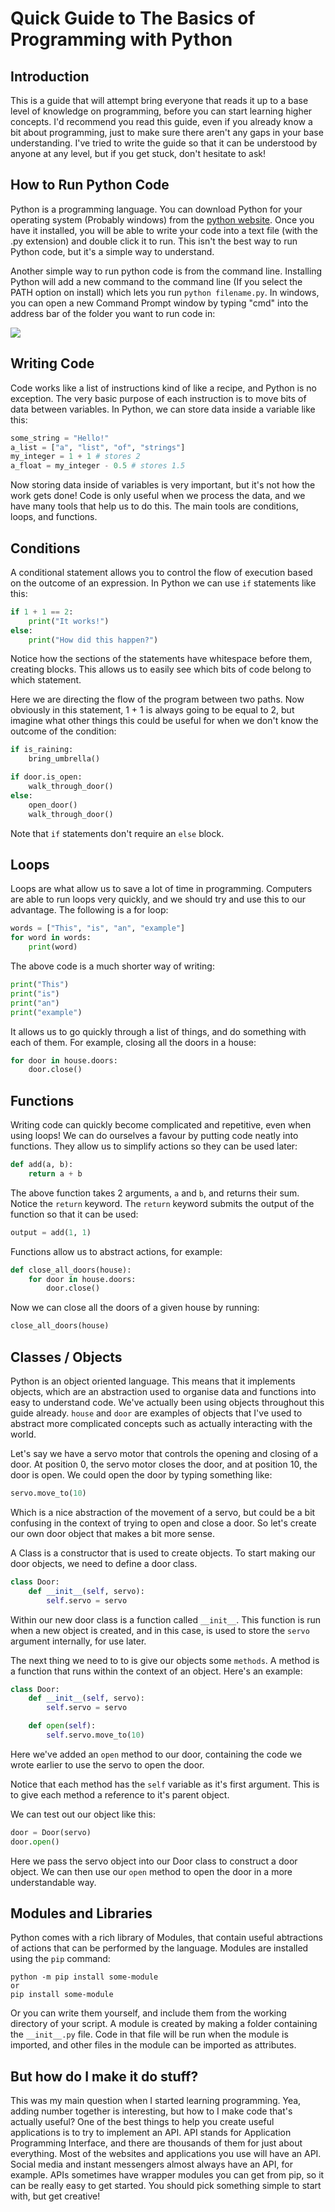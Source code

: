 Quick Guide to The Basics of Programming with Python
=======================

Introduction
----------
This is a guide that will attempt bring everyone that reads it up to a base level of knowledge on programming, before you can start learning higher concepts. I'd recommend you read this guide, even if you already know a bit about programming, just to make sure there aren't any gaps in your base understanding. I've tried to write the guide so that it can be understood by anyone at any level, but if you get stuck, don't hesitate to ask!

How to Run Python Code
--------------------------------
Python is a programming language. You can download Python for your operating system (Probably windows) from the [python website](https://www.python.org/). Once you have it installed, you will be able to write your code into a text file (with the .py extension) and double click it to run. This isn't the best way to run Python code, but it's a simple way to understand.

Another simple way to run python code is from the command line. Installing Python will add a new command to the command line (If you select the PATH option on install) which lets you run `python filename.py`. In windows, you can open a new Command Prompt window by typing "cmd" into the address bar of the folder you want to run code in:

![](https://thumbs.gfycat.com/OddReflectingIndigowingedparrot-size_restricted.gif)

Writing Code
----------------
Code works like a list of instructions kind of like a recipe, and Python is no exception. The very basic purpose of each instruction is to move bits of data between variables. In Python, we can store data inside a variable like this:

```python
some_string = "Hello!"
a_list = ["a", "list", "of", "strings"]
my_integer = 1 + 1 # stores 2
a_float = my_integer - 0.5 # stores 1.5
```

Now storing data inside of variables is very important, but it's not how the work gets done! Code is only useful when we process the data, and we have many tools that help us to do this. The main tools are conditions, loops, and functions.

Conditions
-------------
A conditional statement allows you to control the flow of execution based on the outcome of an expression. In Python we can use `if` statements like this:
```python
if 1 + 1 == 2:
	print("It works!")
else:
	print("How did this happen?")
```
Notice how the sections of the statements have whitespace before them, creating blocks. This allows us to easily see which bits of code belong to which statement.

Here we are directing the flow of the program between two paths. Now obviously in this statement, 1 + 1 is always going to be equal to 2, but imagine what other things this could be useful for when we don't know the outcome of the condition:

```python
if is_raining:
	bring_umbrella()

if door.is_open:
	walk_through_door()
else:
	open_door()
	walk_through_door()
```
Note that `if` statements don't require an `else` block.

Loops
-------
Loops are what allow us to save a lot of time in programming. Computers are able to run loops very quickly, and we should try and use this to our advantage. The following is a for loop:

```python
words = ["This", "is", "an", "example"]
for word in words:
	print(word)
```
The above code is a much shorter way of writing:
```python
print("This")
print("is")
print("an")
print("example")
```
It allows us to go quickly through a list of things, and do something with each of them. For example, closing all the doors in a house:
```python
for door in house.doors:
	door.close()
```

Functions
------------
Writing code can quickly become complicated and repetitive, even when using loops! We can do ourselves a favour by putting code neatly into functions. They allow us to simplify actions so they can be used later:
```python
def add(a, b):
	return a + b
```
The above function takes 2 arguments, `a` and `b`, and returns their sum. Notice the `return` keyword. The `return` keyword submits the output of the function so that it can be used:
```python
output = add(1, 1)
```

Functions allow us to abstract actions, for example:
```python
def close_all_doors(house):
	for door in house.doors:
		door.close()
```
Now we can close all the doors of a given house by running:
```python
close_all_doors(house)
```

Classes / Objects
---------------------
Python is an object oriented language. This means that it implements objects, which are an abstraction used to organise data and functions into easy to understand code. We've actually been using objects throughout this guide already. `house` and `door` are examples of objects that I've used to abstract more complicated concepts such as actually interacting with the world.

Let's say we have a servo motor that controls the opening and closing of a door. At position 0, the servo motor closes the door, and at position 10, the door is open. We could open the door by typing something like:
```python
servo.move_to(10)
```
Which is a nice abstraction of the movement of a servo, but could be a bit confusing in the context of trying to open and close a door. So let's create our own door object that makes a bit more sense.

A Class is a constructor that is used to create objects. To start making our door objects, we need to define a door class.
```python
class Door:
	def __init__(self, servo):
		self.servo = servo
```
Within our new door class is a function called `__init__`. This function is run when a new object is created, and in this case, is used to store the `servo` argument internally, for use later.

The next thing we need to to is give our objects some `methods`. A method is a function that runs within the context of an object. Here's an example:

```python
class Door:
	def __init__(self, servo):
		self.servo = servo

	def open(self):
		self.servo.move_to(10)
```
Here we've added an `open` method to our door, containing the code we wrote earlier to use the servo to open the door.

Notice that each method has the `self` variable as it's first argument. This is to give each method a reference to it's parent object.

We can test out our object like this:
```python
door = Door(servo)
door.open()
```
Here we pass the servo object into our Door class to construct a door object. We can then use our `open` method to open the door in a more understandable way.

Modules and Libraries
---------------------------
Python comes with a rich library of Modules, that contain useful abtractions of actions that can be performed by the language. Modules are installed using the `pip` command:
```batch
python -m pip install some-module
or
pip install some-module
```
Or you can write them yourself, and include them from the working directory of your script. A module is created by making a folder containing the `__init__.py` file. Code in that file will be run when the module is imported, and other files in the module can be imported as attributes.

But how do I make it do stuff?
------------------------------------
This was my main question when I started learning programming. Yea, adding number together is interesting, but how to I make code that's actually useful? One of the best things to help you create useful applications is to try to implement an API. API stands for Application Programming Interface, and there are thousands of them for just about everything. Most of the websites and applications you use will have an API. Social media and instant messengers almost always have an API, for example. APIs sometimes have wrapper modules you can get from pip, so it can be really easy to get started. You should pick something simple to start with, but get creative!
